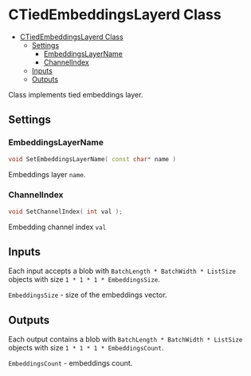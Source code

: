 # CTiedEmbeddingsLayerd Class

<!-- TOC -->

- [CTiedEmbeddingsLayerd Class](#ctiedembeddingslayerd-class)
  - [Settings](#settings)
    - [EmbeddingsLayerName](#embeddingslayername)
    - [ChannelIndex](#channelindex)
  - [Inputs](#inputs)
  - [Outputs](#outputs)

<!-- /TOC -->

Class implements tied embeddings layer.

## Settings

### EmbeddingsLayerName

```c++
void SetEmbeddingsLayerName( const char* name )
```
Embeddings layer `name`.


### ChannelIndex
```c++
void SetChannelIndex( int val );
```
Embedding channel index `val`

## Inputs

Each input accepts a blob with `BatchLength * BatchWidth * ListSize` objects with size `1 * 1 * 1 * EmbeddingsSize`.

`EmbeddingsSize` - size of the embeddings vector.

## Outputs

Each output contains a blob with `BatchLength * BatchWidth * ListSize` objects with size  `1 * 1 * 1 * EmbeddingsCount`.

`EmbeddingsCount` - embeddings count.
